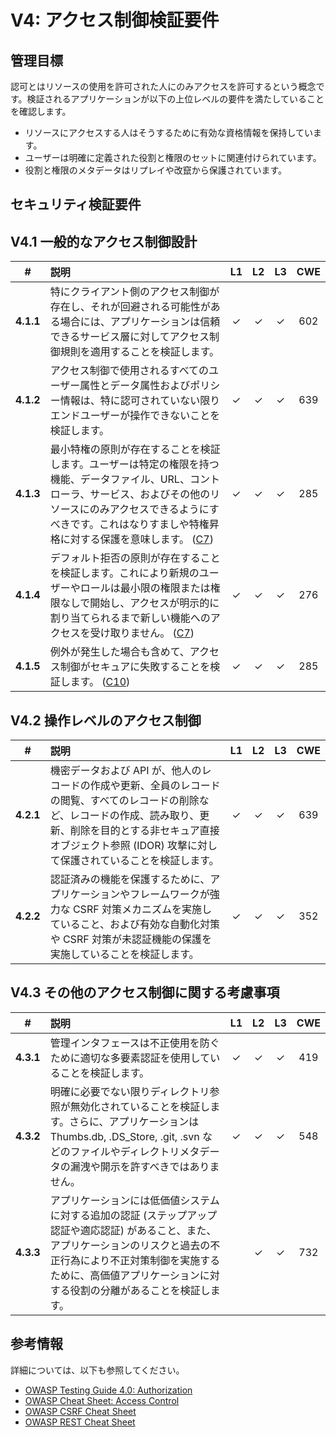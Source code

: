 # V4: アクセス制御検証要件

## 管理目標

認可とはリソースの使用を許可された人にのみアクセスを許可するという概念です。検証されるアプリケーションが以下の上位レベルの要件を満たしていることを確認します。

* リソースにアクセスする人はそうするために有効な資格情報を保持しています。
* ユーザーは明確に定義された役割と権限のセットに関連付けられています。
* 役割と権限のメタデータはリプレイや改竄から保護されています。

## セキュリティ検証要件

## V4.1 一般的なアクセス制御設計

| # | 説明 | L1 | L2 | L3 | CWE |
| :---: | :--- | :---: | :---:| :---: | :---: |
| **4.1.1** | 特にクライアント側のアクセス制御が存在し、それが回避される可能性がある場合には、アプリケーションは信頼できるサービス層に対してアクセス制御規則を適用することを検証します。 | ✓ | ✓ | ✓ | 602 |
| **4.1.2** | アクセス制御で使用されるすべてのユーザー属性とデータ属性およびポリシー情報は、特に認可されていない限りエンドユーザーが操作できないことを検証します。 | ✓ | ✓ | ✓ | 639 |
| **4.1.3** | 最小特権の原則が存在することを検証します。ユーザーは特定の権限を持つ機能、データファイル、URL、コントローラ、サービス、およびその他のリソースにのみアクセスできるようにすべきです。これはなりすましや特権昇格に対する保護を意味します。 ([C7](https://www.owasp.org/index.php/OWASP_Proactive_Controls#tab=Formal_Numbering)) | ✓ | ✓ | ✓ |  285 |
| **4.1.4** | デフォルト拒否の原則が存在することを検証します。これにより新規のユーザーやロールは最小限の権限または権限なしで開始し、アクセスが明示的に割り当てられるまで新しい機能へのアクセスを受け取りません。 ([C7](https://www.owasp.org/index.php/OWASP_Proactive_Controls#tab=Formal_Numbering)) | ✓ | ✓ | ✓ |  276 |
| **4.1.5** | 例外が発生した場合も含めて、アクセス制御がセキュアに失敗することを検証します。 ([C10](https://www.owasp.org/index.php/OWASP_Proactive_Controls#tab=Formal_Numbering)) | ✓ | ✓ | ✓ |  285 |

## V4.2 操作レベルのアクセス制御

| # | 説明 | L1 | L2 | L3 | CWE |
| :---: | :--- | :---: | :---:| :---: | :---: |
| **4.2.1** | 機密データおよび API が、他人のレコードの作成や更新、全員のレコードの閲覧、すべてのレコードの削除など、レコードの作成、読み取り、更新、削除を目的とする非セキュア直接オブジェクト参照 (IDOR) 攻撃に対して保護されていることを検証します。 | ✓ | ✓ | ✓ | 639 |
| **4.2.2** | 認証済みの機能を保護するために、アプリケーションやフレームワークが強力な CSRF 対策メカニズムを実施していること、および有効な自動化対策や CSRF 対策が未認証機能の保護を実施していることを検証します。 | ✓ | ✓ | ✓ | 352 |

## V4.3 その他のアクセス制御に関する考慮事項

| # | 説明 | L1 | L2 | L3 | CWE |
| :---: | :--- | :---: | :---:| :---: | :---: |
| **4.3.1** | 管理インタフェースは不正使用を防ぐために適切な多要素認証を使用していることを検証します。 | ✓ | ✓ | ✓ | 419 |
| **4.3.2** | 明確に必要でない限りディレクトリ参照が無効化されていることを検証します。さらに、アプリケーションは Thumbs.db, .DS_Store, .git, .svn などのファイルやディレクトリメタデータの漏洩や開示を許すべきではありません。 | ✓ | ✓ | ✓ | 548 |
| **4.3.3** | アプリケーションには低価値システムに対する追加の認証 (ステップアップ認証や適応認証) があること、また、アプリケーションのリスクと過去の不正行為により不正対策制御を実施するために、高価値アプリケーションに対する役割の分離があることを検証します。 |  | ✓ | ✓ |  732 |

## 参考情報

詳細については、以下も参照してください。

* [OWASP Testing Guide 4.0: Authorization](https://www.owasp.org/index.php/Testing_for_Authorization)
* [OWASP Cheat Sheet: Access Control](https://github.com/OWASP/CheatSheetSeries/blob/master/cheatsheets/Access_Control_Cheat_Sheet.md)
* [OWASP CSRF Cheat Sheet](https://github.com/OWASP/CheatSheetSeries/blob/master/cheatsheets/Cross-Site_Request_Forgery_Prevention_Cheat_Sheet.md)
* [OWASP REST Cheat Sheet](https://github.com/OWASP/CheatSheetSeries/blob/master/cheatsheets/REST_Security_Cheat_Sheet.md)
